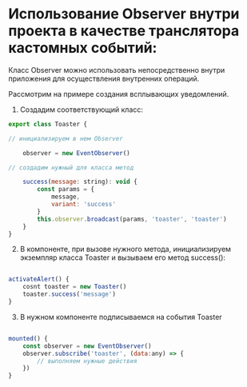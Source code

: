 # Использование Observer внутри проекта в качестве транслятора кастомных событий:

Класс Observer можно использовать непосредственно внутри приложения для
осуществления внутренних операций.

Рассмотрим на примере создания всплывающих уведомлений.

1. Создадим соответствующий класс:

```javascript
export class Toaster {

// инициализируем в нем Observer

    observer = new EventObserver()

// создадим нужный для класса метод

    success(message: string): void {
        const params = {
            message,
            variant: 'success'
        }
        this.observer.broadcast(params, 'toaster', 'toaster')
    }
}
```

2. В компоненте, при вызове нужного метода, инициализируем экземпляр
   класса Toaster и вызываем его метод success():

```javascript

activateAlert() {
    cosnt toaster = new Toaster()
    toaster.success('message')
}

```

3. В нужном компоненте подписываемся на события Toaster

```javascript

mounted() {
    const observer = new EventObserver()
    observer.subscribe('toaster', (data:any) => {
        // выполняем нужные действия
    })
}

```

